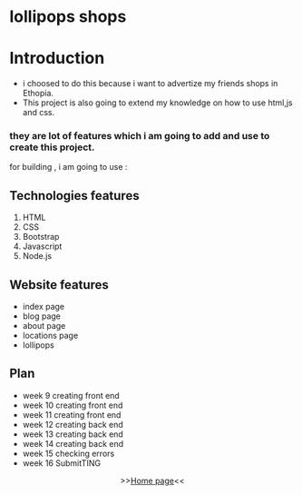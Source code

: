 # lollipops shops


# Introduction
* i choosed to do this because i want to advertize my friends shops in Ethopia.
* This project is also going to extend my knowledge on how to use html,js and  css.

### they are lot of features which i am going to add and use to create this project.
for building , i am going to use :

## Technologies features
1. HTML
2. CSS
3. Bootstrap
4. Javascript
5. Node.js


## Website features  
* index page
* blog page
* about page
* locations page
* lollipops



## Plan 
* week 9 creating front end 
* week 10 creating front end
* week 11 creating front end
* week 12 creating back end 
* week 13 creating back end 
* week 14 creating back end 
* week 15 checking errors
* week 16 SubmitTING


<p align="center">
>><a href="https://bruktiii.github.io/lollipops-web-app/">Home page</a><<<br>
<br>
